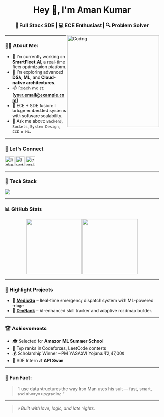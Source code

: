 <h1 align="center">Hey 👋, I'm Aman Kumar</h1>
<h3 align="center">🚀 Full Stack SDE | 💻 ECE Enthusiast | 🔍 Problem Solver</h3>

<img align="right" alt="Coding" width="300" src="https://cdn.dribbble.com/users/1162077/screenshots/3848914/programmer.gif" />

---

### 🧑‍💻 About Me:
- 🔭 I’m currently working on **SmartFleet.AI**, a real-time fleet optimization platform.
- 🌱 I’m exploring advanced **DSA**, **ML**, and **Cloud-native architectures**.
- 📫 Reach me at: **[your.email@example.com]**
- 🧠 ECE + SDE fusion: I bridge embedded systems with software scalability.
- 💬 Ask me about: `Backend`, `Sockets`, `System Design`, `ECE x ML`.

---

### 🔗 Let's Connect
<p align="left">
<a href="https://linkedin.com/in/your-profile" target="blank"><img src="https://cdn-icons-png.flaticon.com/512/174/174857.png" alt="linkedin" height="30" /></a>
<a href="https://twitter.com/yourhandle" target="blank"><img src="https://cdn-icons-png.flaticon.com/512/733/733579.png" alt="twitter" height="30" /></a>
<a href="mailto:your.email@example.com" target="blank"><img src="https://cdn-icons-png.flaticon.com/512/732/732200.png" alt="email" height="30" /></a>
</p>

---

### 🧰 Tech Stack
<p>
  <img src="https://skillicons.dev/icons?i=cpp,python,js,nodejs,express,react,nextjs,tailwind,postgres,mongodb,redis,flask,docker,git,github,vercel,aws,figma" />
</p>

---

### 📊 GitHub Stats
<p align="center">
  <img src="https://github-readme-stats.vercel.app/api?username=your-username&show_icons=true&theme=radical" height="180px"/>
  <img src="https://github-readme-stats.vercel.app/api/top-langs/?username=your-username&layout=compact&theme=radical" height="180px"/>
</p>

---

### 🧠 Highlight Projects
- 🔬 **[MedicGo](https://github.com/yourusername/medicgo)** – Real-time emergency dispatch system with ML-powered triage.
- 🧭 **[DevRank](https://github.com/yourusername/devrank)** – AI-enhanced skill tracker and adaptive roadmap builder.

---

### 🏆 Achievements
- 🎓 Selected for **Amazon ML Summer School**
- 🏅 Top ranks in Codeforces, LeetCode contests
- 💰 Scholarship Winner – PM YASASVI Yojana: ₹2,47,000
- 💼 SDE Intern at **API Swan**

---

### 📌 Fun Fact:
> “I use data structures the way Iron Man uses his suit — fast, smart, and always upgrading.”

---

> ⚡ *Built with love, logic, and late nights.*
